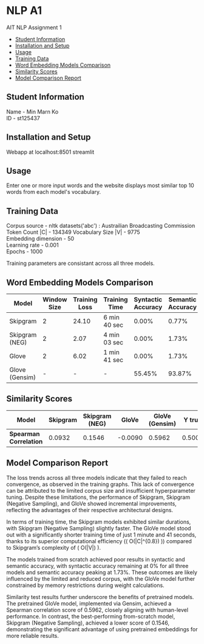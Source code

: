 # NLP A1
 AIT NLP Assignment 1

- [Student Information](#student-information)
- [Installation and Setup](#installation-and-setup)
- [Usage](#usage)
- [Training Data](#training-data)
- [Word Embedding Models Comparison](#word-embedding-models-comparison)
- [Similarity Scores](#similarity-scores)
- [Model Comparison Report](#model-comparison-report)

## Student Information
Name - Min Marn Ko  
ID - st125437

## Installation and Setup
Webapp at localhost:8501
streamlit

## Usage
Enter one or more input words and the website displays most similar top 10 words from  each model's vocabulary.

## Training Data
Corpus source - nltk datasets('abc') : Austrailian Broadcasting Commission  
Token Count |C| - 134349 
Vocabulary Size |V| - 9775  
Embedding dimension - 50  
Learning rate - 0.001  
Epochs - 1000 

Training parameters are consistant across all three models.  

## Word Embedding Models Comparison

| Model             | Window Size | Training Loss | Training Time | Syntactic Accuracy | Semantic Accuracy |
|-------------------|-------------|---------------|---------------|--------------------|-------------------|
| Skipgram          | 2     | 24.10       | 6 min 40 sec       | 0.00%            | 0.77%           |
| Skipgram (NEG)    | 2     |  2.07       | 4 min 03 sec       | 0.00%            | 1.73%           |
| Glove             | 2     |  6.02       | 1 min 41 sec       | 0.00%            | 1.73%           |
| Glove (Gensim)    | -     | -       | -       | 55.45%            | 93.87%           |

## Similarity Scores

| Model               | Skipgram | Skipgram (NEG) | GloVe | GloVe (Gensim) | Y true |
|---------------------|-----------|----------------|-------|----------------|--------|
| **Spearman Correlation**             | 0.0932   | 0.1546        | -0.0090 | 0.5962        | 0.5000 |


## Model Comparison Report
The loss trends across all three models indicate that they failed to reach convergence, as observed in the training graphs. This lack of convergence can be attributed to the limited corpus size and insufficient hyperparameter tuning. Despite these limitations, the performance of Skipgram, Skipgram (Negative Sampling), and GloVe showed incremental improvements, reflecting the advantages of their respective architectural designs.

In terms of training time, the Skipgram models exhibited similar durations, with Skipgram (Negative Sampling) slightly faster. The GloVe model stood out with a significantly shorter training time of just 1 minute and 41 seconds, thanks to its superior computational efficiency (\( O(|C|^{0.8}) \)) compared to Skipgram’s complexity of \( O(|V|) \).

The models trained from scratch achieved poor results in syntactic and semantic accuracy, with syntactic accuracy remaining at 0% for all three models and semantic accuracy peaking at 1.73%. These outcomes are likely influenced by the limited and reduced corpus, with the GloVe model further constrained by memory restrictions during weight calculations.

Similarity test results further underscore the benefits of pretrained models. The pretrained GloVe model, implemented via Gensim, achieved a Spearman correlation score of 0.5962, closely aligning with human-level performance. In contrast, the best-performing from-scratch model, Skipgram (Negative Sampling), achieved a lower score of 0.1546, demonstrating the significant advantage of using pretrained embeddings for more reliable results.
